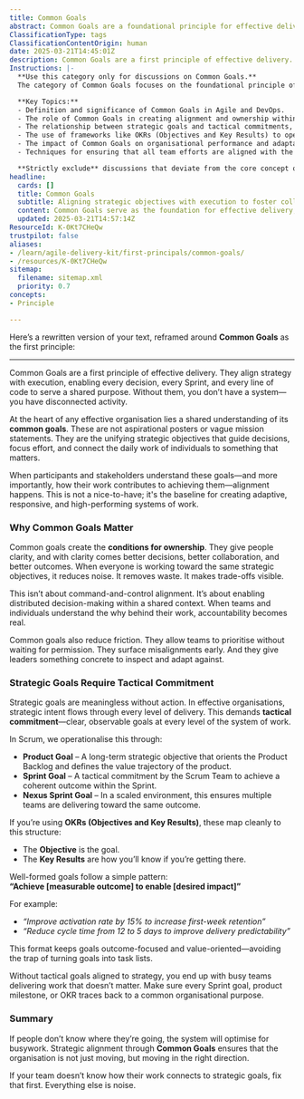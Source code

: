 ```yaml
---
title: Common Goals
abstract: Common Goals are a foundational principle for effective delivery within organisations, serving to align strategy with execution and ensuring that every decision, Sprint, and line of code contributes to a shared purpose. These goals are not mere aspirational statements; they represent the strategic objectives that unify efforts and connect individual contributions to meaningful outcomes. In the context of agile, DevOps, and product development, understanding and committing to common goals fosters ownership, clarity, and accountability among team members, enabling distributed decision-making and reducing friction in prioritisation. This alignment is crucial for creating adaptive and high-performing systems, as it allows teams to surface misalignments early and make informed trade-offs without waiting for permission. Furthermore, the integration of tactical commitments, such as Product Goals and Sprint Goals, ensures that strategic intent is operationalised at every level of delivery. By maintaining a focus on measurable outcomes and desired impacts, organisations can avoid the pitfalls of busywork and ensure that their efforts are directed towards achieving significant results. Ultimately, common goals provide the necessary framework for teams to understand their role in the larger organisational context, making it imperative for leaders to establish and communicate these objectives clearly.
ClassificationType: tags
ClassificationContentOrigin: human
date: 2025-03-21T14:45:01Z
description: Common Goals are a first principle of effective delivery. They align strategy with execution, enabling every decision, every Sprint, and every line of code to serve a shared purpose. Without them, you don’t have a system—you have disconnected activity.
Instructions: |-
  **Use this category only for discussions on Common Goals.**  
  The category of Common Goals focuses on the foundational principle of aligning strategy with execution within Agile and DevOps frameworks. It emphasises the importance of shared objectives that guide decision-making and connect individual contributions to the overall mission of the organisation. This alignment is crucial for fostering effective collaboration, reducing waste, and enhancing accountability across teams.

  **Key Topics:**
  - Definition and significance of Common Goals in Agile and DevOps.
  - The role of Common Goals in creating alignment and ownership within teams.
  - The relationship between strategic goals and tactical commitments, including Product Goals and Sprint Goals.
  - The use of frameworks like OKRs (Objectives and Key Results) to operationalise Common Goals.
  - The impact of Common Goals on organisational performance and adaptability.
  - Techniques for ensuring that all team efforts are aligned with the overarching strategic objectives.

  **Strictly exclude** discussions that deviate from the core concept of Common Goals, such as unrelated project management techniques, personal anecdotes, or vague motivational content that does not connect to the principles of Agile, Scrum, or DevOps.
headline:
  cards: []
  title: Common Goals
  subtitle: Aligning strategic objectives with execution to foster collaboration, ownership, and meaningful outcomes across all levels of delivery.
  content: Common Goals serve as the foundation for effective delivery, ensuring that strategic objectives are clearly defined and understood across all levels. They foster collaboration, enhance accountability, and streamline decision-making, enabling teams to prioritise work that aligns with shared outcomes. Posts should explore alignment techniques, goal-setting frameworks, and the impact of clarity on performance.
  updated: 2025-03-21T14:57:14Z
ResourceId: K-0Kt7CHeQw
trustpilot: false
aliases:
- /learn/agile-delivery-kit/first-principals/common-goals/
- /resources/K-0Kt7CHeQw
sitemap:
  filename: sitemap.xml
  priority: 0.7
concepts:
- Principle

---
```

Here’s a rewritten version of your text, reframed around **Common Goals** as the first principle:

---

Common Goals are a first principle of effective delivery. They align strategy with execution, enabling every decision, every Sprint, and every line of code to serve a shared purpose. Without them, you don’t have a system—you have disconnected activity.

At the heart of any effective organisation lies a shared understanding of its **common goals**. These are not aspirational posters or vague mission statements. They are the unifying strategic objectives that guide decisions, focus effort, and connect the daily work of individuals to something that matters.

When participants and stakeholders understand these goals—and more importantly, how their work contributes to achieving them—alignment happens. This is not a nice-to-have; it's the baseline for creating adaptive, responsive, and high-performing systems of work.

### Why Common Goals Matter

Common goals create the **conditions for ownership**. They give people clarity, and with clarity comes better decisions, better collaboration, and better outcomes. When everyone is working toward the same strategic objectives, it reduces noise. It removes waste. It makes trade-offs visible.

This isn’t about command-and-control alignment. It’s about enabling distributed decision-making within a shared context. When teams and individuals understand the why behind their work, accountability becomes real.

Common goals also reduce friction. They allow teams to prioritise without waiting for permission. They surface misalignments early. And they give leaders something concrete to inspect and adapt against.

### Strategic Goals Require Tactical Commitment

Strategic goals are meaningless without action. In effective organisations, strategic intent flows through every level of delivery. This demands **tactical commitment**—clear, observable goals at every level of the system of work.

In Scrum, we operationalise this through:

- **Product Goal** – A long-term strategic objective that orients the Product Backlog and defines the value trajectory of the product.
- **Sprint Goal** – A tactical commitment by the Scrum Team to achieve a coherent outcome within the Sprint.
- **Nexus Sprint Goal** – In a scaled environment, this ensures multiple teams are delivering toward the same outcome.

If you’re using **OKRs (Objectives and Key Results)**, these map cleanly to this structure:

- The **Objective** is the goal.
- The **Key Results** are how you’ll know if you’re getting there.

Well-formed goals follow a simple pattern:  
**“Achieve [measurable outcome] to enable [desired impact]”**

For example:

- _“Improve activation rate by 15% to increase first-week retention”_
- _“Reduce cycle time from 12 to 5 days to improve delivery predictability”_

This format keeps goals outcome-focused and value-oriented—avoiding the trap of turning goals into task lists.

Without tactical goals aligned to strategy, you end up with busy teams delivering work that doesn’t matter. Make sure every Sprint goal, product milestone, or OKR traces back to a common organisational purpose.

### Summary

If people don’t know where they’re going, the system will optimise for busywork. Strategic alignment through **Common Goals** ensures that the organisation is not just moving, but moving in the right direction.

If your team doesn’t know how their work connects to strategic goals, fix that first. Everything else is noise.
